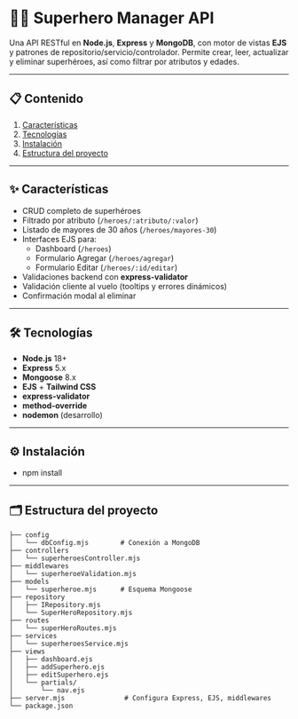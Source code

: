 # 🦸‍♂️ Superhero Manager API

Una API RESTful en **Node.js**, **Express** y **MongoDB**, con motor de vistas **EJS** y patrones de repositorio/servicio/controlador. Permite crear, leer, actualizar y eliminar superhéroes, así como filtrar por atributos y edades.

---

## 📋 Contenido

1. [Características](#-características)
2. [Tecnologías](#-tecnologías)
3. [Instalación](#️-instalación)
4. [Estructura del proyecto](#-estructura-del-proyecto)

---

## ✨ Características

- CRUD completo de superhéroes
- Filtrado por atributo (`/heroes/:atributo/:valor`)
- Listado de mayores de 30 años (`/heroes/mayores-30`)
- Interfaces EJS para:
  - Dashboard (`/heroes`)
  - Formulario Agregar (`/heroes/agregar`)
  - Formulario Editar (`/heroes/:id/editar`)
- Validaciones backend con **express-validator**
- Validación cliente al vuelo (tooltips y errores dinámicos)
- Confirmación modal al eliminar

---

## 🛠 Tecnologías

- **Node.js** 18+
- **Express** 5.x
- **Mongoose** 8.x
- **EJS** + **Tailwind CSS**
- **express-validator**
- **method-override**
- **nodemon** (desarrollo)

---

## ⚙️ Instalación

- npm install

---

## 🗂 Estructura del proyecto

```text
├── config
│   └── dbConfig.mjs        # Conexión a MongoDB
├── controllers
│   └── superheroesController.mjs
├── middlewares
│   └── superheroeValidation.mjs
├── models
│   └── superheroe.mjs      # Esquema Mongoose
├── repository
│   ├── IRepository.mjs
│   └── SuperHeroRepository.mjs
├── routes
│   └── superHeroRoutes.mjs
├── services
│   └── superheroesService.mjs
├── views
│   ├── dashboard.ejs
│   ├── addSuperhero.ejs
│   ├── editSuperhero.ejs
│   └── partials/
│       └── nav.ejs
├── server.mjs               # Configura Express, EJS, middlewares
└── package.json

